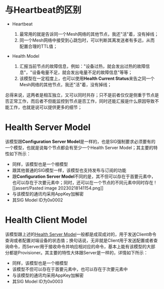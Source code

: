 # 与Heartbeat的区别
-   Heartbeat
    1.  最常用的就是告诉同一个Mesh网络的其他节点，我还"活"着，没有掉线；
    2.  同一个Mesh网络中接受到心跳包时，可以判断其离发送者有多远，从而配置合理的TTL值；

-   Health Model    
    1.  汇报当前节点的故障信息，例如："设备过热，就会发出过热的故障信息"，"设备电量不足，就会发出电量不足的故障信息"等等；
    2.  该模型在一定程度上，也可以使用**Health Current Status**来告之同一个Mesh网络的其他节点，我还"活"着，没有掉线；

总得来说，这两者是相互独立，又可以同时共存；只不是前者仅仅是侧重于节点是否正常工作，而后者不但能监控到节点是否工作，同时还能汇报是什么原因导致不能工作，也就是说可以提供更多的细节；

# Health Server Model
该模型跟**Configuration Server Model**是一样的，也是SIG强制要求必须要有的一个模型，也就是说每个节点都会有至少一个Health Server Model；其主要的特性如下所示：

-   同样，该模型也是一个根模型
-   跟其他普通的SIG模型一样，该模型也支持发布与订阅的功能
-   跟**Configuration Server Model**不同的是，其不但可以存在于首要元素中，也可以存在于次要元素中；同时，还可以在一个节点的不同元素中同时存在
![[assert/Pasted image 20230218141154.png]]
-   与该模型的通讯均采用AppKey加解密
-   其SIG Model ID为0x0002


# Health Client Model

该模型跟上述的[Health Server Model](#Health-Server-Model)一般都是成双成对的，用于发送Client命令查询或者配置对端设备的状态值；换句话说，无非就是Client用于发送配置或者查询命令，而Server用于接收命令并响应相对应的命令，基本上能有该模型的大部分都是Provisioner。其主要的特性大体跟Server是一样的，详情如下所示：

-   同样，该模型也是一个根模型
-   该模型不但可以存在于首要元素中，也可以存在于次要元素中
-   与该模型的通讯均采用AppKey加解密
-   其SIG Model ID为0x0003

